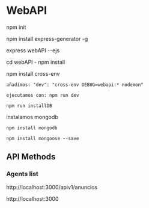 # WebAPI

npm init

npm install express-generator -g

express webAPI --ejs

cd webAPI - npm install

npm install cross-env

    añadimos: "dev": "cross-env DEBUG=webapi:* nodemon"

    ejecutamos con: npm run dev

    npm run installDB

instalamos mongodb

    npm install mongodb

    npm install mongoose --save

    

## API Methods

### Agents list

http://localhost:3000/apiv1/anuncios

http://localhost:3000